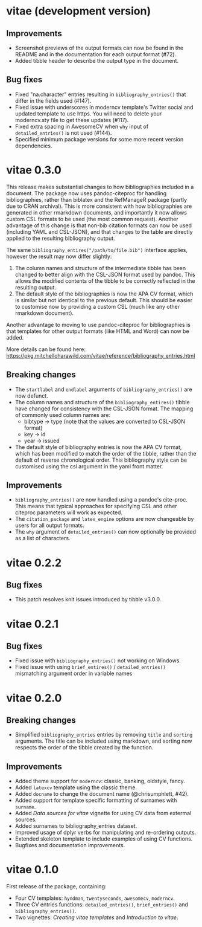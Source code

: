 # vitae (development version)

## Improvements

* Screenshot previews of the output formats can now be found in the README and 
  in the documentation for each output format (#72).
* Added tibble header to describe the output type in the document.

## Bug fixes

* Fixed "na.character" entries resulting in `bibliography_entries()` that differ
  in the fields used (#147).
* Fixed issue with underscores in moderncv template's Twitter social and updated
  template to use https. You will need to delete your moderncv.sty file to get
  these updates (#117).
* Fixed extra spacing in AwesomeCV when `why` input of `detailed_entries()` is 
  not used (#144).
* Specified minimum package versions for some more recent version dependencies.

# vitae 0.3.0

This release makes substantial changes to how bibliographies included in a
document. The package now uses pandoc-citeproc for handling bibliographies, 
rather than biblatex and the RefManageR package (partly due to CRAN archival).
This is more consistent with how bibliographies are generated in other rmarkdown
documents, and importantly it now allows custom CSL formats to be used (the most
common request). Another advantage of this change is that non-bib citation 
formats can now be used (including YAML and CSL-JSON), and that changes to the 
table are directly applied to the resulting bibliography output.

The same `bibliography_entires("/path/to/file.bib")` interface 
applies, however the result may now differ slightly:
1. The column names and structure of the intermediate tibble has been changed to
   better align with the CSL-JSON format used by pandoc. This allows the 
   modified contents of the tibble to be correctly reflected in the resulting 
   output.
2. The default style of the bibliographies is now the APA CV format, which is 
   similar but not identical to the previous default. This should be easier
   to customise now by providing a custom CSL (much like any other rmarkdown
   document).

Another advantage to moving to use pandoc-citeproc for bibliographies is that
templates for other output formats (like HTML and Word) can now be added.

More details can be found here: https://pkg.mitchelloharawild.com/vitae/reference/bibliography_entries.html

## Breaking changes

* The `startlabel` and `endlabel` arguments of `bibliography_entries()` are now
  defunct.
* The column names and structure of the `bibliography_entires()` tibble have
  changed for consistency with the CSL-JSON format. The mapping of commonly used
  column names are:
  - bibtype -> type (note that the values are converted to CSL-JSON format)
  - key -> id
  - year -> issued
* The default style of bibliography entries is now the APA CV format, which has
  been modified to match the order of the tibble, rather than the default of
  reverse chronological order. This bibliography style can be customised using 
  the csl argument in the yaml front matter.
  
## Improvements

* `bibliography_entries()` are now handled using a pandoc's cite-proc. This
  means that typical approaches for specifying CSL and other citeproc parameters
  will work as expected.
* The `citation_package` and `latex_engine` options are now changeable by users 
  for all output formats.
* The `why` argument of `detailed_entries()` can now optionally be provided as a
  list of characters.

# vitae 0.2.2

## Bug fixes

* This patch resolves knit issues introduced by tibble v3.0.0.

# vitae 0.2.1

## Bug fixes

* Fixed issue with `bibliography_entries()` not working on Windows.
* Fixed issue with using `brief_entires()` / `detailed_entries()` mismatching 
  argument order in variable names

# vitae 0.2.0

## Breaking changes

* Simplified `bibliography_entries` entries by removing `title` and `sorting`
  arguments. The title can be included using markdown, and sorting now respects
  the order of the tibble created by the function.

## Improvements

* Added theme support for `moderncv`: classic, banking, oldstyle, fancy.
* Added `latexcv` template using the classic theme.
* Added `docname` to change the document name (@chrisumphlett, #42).
* Added support for template specific formatting of surnames with `surname`.
* Added *Data sources for vitae* vignette for using CV data from extermal sources.
* Added surnames to bibliography_entries dataset.
* Improved usage of dplyr verbs for manipulating and re-ordering outputs.
* Extended skeleton template to include examples of using CV functions.
* Bugfixes and documentation improvements.

# vitae 0.1.0

First release of the package, containing:
* Four CV templates: `hyndman`, `twentyseconds`, `awesomecv`, `moderncv`.
* Three CV entries functions: `detailed_entries()`, `brief_entries()` and
  `bibliography_entries()`.
* Two vignettes: *Creating vitae templates* and *Introduction to vitae*.
